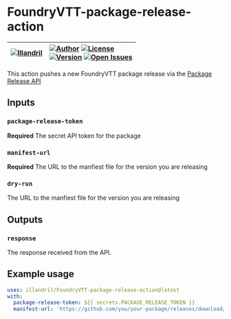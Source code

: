 # FoundryVTT-package-release-action

| [![Illandril](https://avatars.githubusercontent.com/illandril?size=64)](https://github.com/illandril) | [![Author](https://img.shields.io/badge/Joe%20Spandrusyszyn-Illandril?style=flat&labelColor=520&color=250&label=Illandril)](https://github.com/illandril) [![License](https://img.shields.io/github/license/illandril/FoundryVTT-package-release-action?style=flat&labelColor=520&color=250&label=license)](https://github.com/illandril/FoundryVTT-package-release-action/blob/main/LICENSE) <br> [![Version](https://img.shields.io/github/v/release/illandril/FoundryVTT-package-release-action?style=flat&labelColor=520&color=250&label=version)](https://github.com/marketplace/actions/release-foundryvtt-package) [![Open Issues](https://img.shields.io/github/issues/illandril/FoundryVTT-package-release-action?style=flat&labelColor=520&color=250&logo=github&label=issues)](https://github.com/illandril/FoundryVTT-package-release-action/issues) |
| --- | :--- |

This action pushes a new FoundryVTT package release via the [Package Release API](https://foundryvtt.com/article/package-release-api/)

## Inputs

### `package-release-token`

**Required** The secret API token for the package

### `manifest-url`

**Required** The URL to the manfiest file for the version you are releasing

### `dry-run`

The URL to the manfiest file for the version you are releasing

## Outputs

### `response`

The response received from the API.

## Example usage

```yaml
uses: illandril/FoundryVTT-package-release-action@latest
with:
  package-release-token: ${{ secrets.PACKAGE_RELEASE_TOKEN }}
  manifest-url: 'https://github.com/you/your-package/releases/download/v1.2.3/module.json'
```
